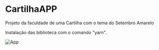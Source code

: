 # CartilhaAPP
Projeto da faculdade de uma Cartilha com o tema do Setembro Amarelo


Instalação das biblioteca com o comando "yarn".

![App ](https://user-images.githubusercontent.com/75188179/193378671-d03333e1-8d5a-4849-93a5-d6119f362553.png)
